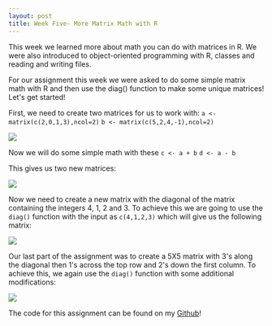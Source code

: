 ```yaml
---
layout: post
title: Week Five- More Matrix Math with R
---
```


This week we learned more about math you can do with matrices in R. We were also introduced to object-oriented programming with R, classes and reading and writing files.

For our assignment this week we were asked to do some simple matrix math with R and then use the diag() function to make some unique matrices! Let's get started!

First, we need to create two matrices for us to work with:
`a <- matrix(c(2,0,1,3),ncol=2)`
`b <- matrix(c(5,2,4,-1),ncol=2)`

![](https://i.imgur.com/TvCn1sf.png)

Now we will do some simple math with these
`c <- a + b`
`d <- a - b`

This gives us two new matrices:

![](https://i.imgur.com/g6dVJ3C.png)

Now we need to create a new matrix with the diagonal of the matrix containing the integers 4, 1, 2 and 3. To achieve this we are going to use the `diag()` function with the input as `c(4,1,2,3)` which will give us the following matrix:

![](https://i.imgur.com/C4BPZJH.png)

Our last part of the assignment was to create a 5X5 matrix with 3's along the diagonal then 1's across the top row and 2's down the first column. To achieve this, we again use the `diag()` function with some additional modifications:

![](https://i.imgur.com/kvn3rbo.png)

The code for this assignment can be found on my [Github](https://github.com/jessicalynnrose/Intro_to_R_Spring_2019/blob/master/week6.R)!
